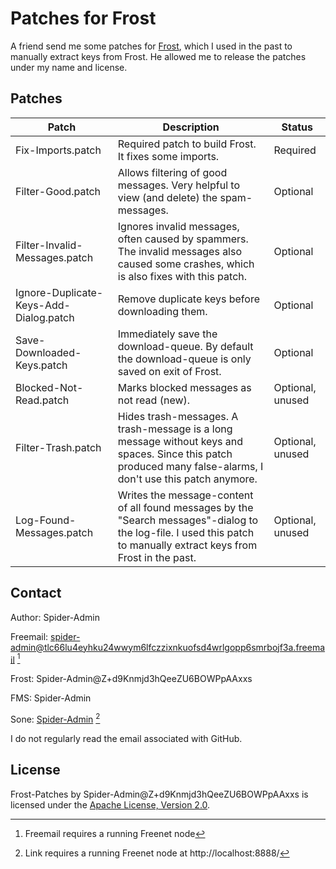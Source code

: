 # Patches for Frost

A friend send me some patches for [Frost](https://jtcfrost.sourceforge.net/), which I used in the past to manually extract keys from Frost. He allowed me to release the patches under my name and license.

## Patches

| Patch                                   | Description                                                                                                                                                          | Status           |
| --------------------------------------- | -------------------------------------------------------------------------------------------------------------------------------------------------------------------- | -----------------|
| Fix-Imports.patch                       | Required patch to build Frost. It fixes some imports.                                                                                                                | Required         |
| Filter-Good.patch                       | Allows filtering of good messages. Very helpful to view (and delete) the spam-messages.                                                                              | Optional         |
| Filter-Invalid-Messages.patch           | Ignores invalid messages, often caused by spammers. The invalid messages also caused some crashes, which is also fixes with this patch.                              | Optional         |
| Ignore-Duplicate-Keys-Add-Dialog.patch  | Remove duplicate keys before downloading them.                                                                                                                       | Optional         |
| Save-Downloaded-Keys.patch              | Immediately save the download-queue. By default the download-queue is only saved on exit of Frost.                                                                   | Optional         |
| Blocked-Not-Read.patch                  | Marks blocked messages as not read (new).                                                                                                                            | Optional, unused |
| Filter-Trash.patch                      | Hides trash-messages. A trash-message is a long message without keys and spaces. Since this patch produced many false-alarms, I don't use this patch anymore.        | Optional, unused |
| Log-Found-Messages.patch                | Writes the message-content of all found messages by the "Search messages"-dialog to the log-file. I used this patch to manually extract keys from Frost in the past. | Optional, unused |

## Contact

Author: Spider-Admin

Freemail: spider-admin@tlc66lu4eyhku24wwym6lfczzixnkuofsd4wrlgopp6smrbojf3a.freemail [^1]

Frost: Spider-Admin@Z+d9Knmjd3hQeeZU6BOWPpAAxxs

FMS: Spider-Admin

Sone: [Spider-Admin](http://localhost:8888/Sone/viewSone.html?sone=msXvLpwmDqprlrYZ5ZRZyi7VUcWQ~Wisznv9JkQuSXY) [^2]

I do not regularly read the email associated with GitHub.

## License

Frost-Patches by Spider-Admin@Z+d9Knmjd3hQeeZU6BOWPpAAxxs is licensed under the [Apache License, Version 2.0](https://www.apache.org/licenses/LICENSE-2.0).

[^1]: Freemail requires a running Freenet node
[^2]: Link requires a running Freenet node at http://localhost:8888/
